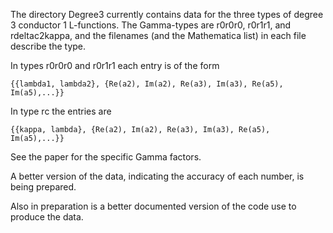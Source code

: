 
The directory Degree3 currently contains data for the three types
of degree 3 conductor 1 L-functions.  The Gamma-types are
r0r0r0, r0r1r1, and rdeltac2kappa, and the filenames (and the
Mathematica list) in each file describe the type.

In types r0r0r0 and r0r1r1 each entry is of the form

`{{lambda1, lambda2}, {Re(a2), Im(a2), Re(a3), Im(a3), Re(a5), Im(a5),...}}`

In type rc the entries are

`{{kappa, lambda}, {Re(a2), Im(a2), Re(a3), Im(a3), Re(a5), Im(a5),...}}`

See the paper for the specific Gamma factors.

A better version of the data, indicating the accuracy of each number,
is being prepared.

Also in preparation is a better documented version of the code use to produce
the data.

